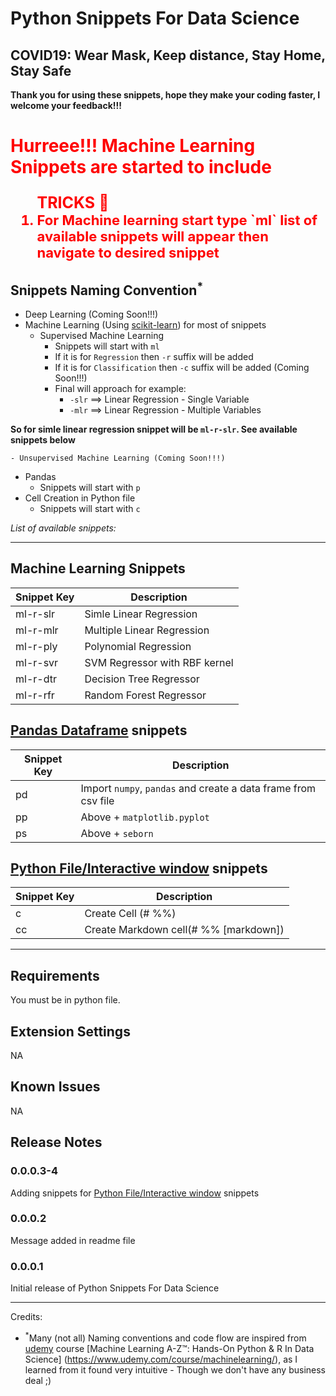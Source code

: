 # Python Snippets For Data Science

## COVID19: Wear Mask, Keep distance, Stay Home, Stay Safe

**Thank you for using these snippets, hope they make your coding faster, I welcome your feedback!!!**


<h1 style="color:red; font-weight:bold;">Hurreee!!! Machine Learning Snippets are started to include</h1>



<ol style="color:red; font-weight:bold;font-size:25px;">TRICKS &#x1F514;
<li style="color:red; font-weight:bold;font-size:22px;">For Machine learning start type `ml` list of available snippets will appear then navigate to desired snippet</li>
</ol>

## Snippets Naming Convention<sup>*<sup>

- Deep Learning (Coming Soon!!!)
- Machine Learning (Using [scikit-learn](https://scikit-learn.org/stable/)) for most of snippets
  - Supervised Machine Learning
    - Snippets will start with `ml`
    - If it is for `Regression` then `-r` suffix will be added
    - If it is for `Classification` then `-c` suffix will be added (Coming Soon!!!)
    - Final will approach for example:
      - `-slr` ==> Linear Regression - Single Variable
      - `-mlr` ==> Linear Regression - Multiple Variables

**So for simle linear regression snippet will be `ml-r-slr`. See available snippets below**

    - Unsupervised Machine Learning (Coming Soon!!!)

- Pandas
  - Snippets will start with `p`
- Cell Creation in Python file
  - Snippets will start with `c`

*List of available snippets:*

-----------------------------------------------------------------------------------------------------------

## Machine Learning Snippets

| Snippet Key | Description                   |
|-------------|-------------------------------|
| ml-r-slr    | Simle Linear Regression       |
| ml-r-mlr    | Multiple Linear Regression    |
| ml-r-ply    | Polynomial Regression         |
| ml-r-svr    | SVM Regressor with RBF kernel |
| ml-r-dtr    | Decision Tree Regressor       |
| ml-r-rfr    | Random Forest Regressor       |

## [Pandas Dataframe](https://pandas.pydata.org/pandas-docs/stable/index.html) snippets

| Snippet Key | Description                                                    |
|-------------|----------------------------------------------------------------|
| pd          | Import `numpy`, `pandas` and create a data frame from csv file |
| pp          | Above + `matplotlib.pyplot`                                    |
| ps          | Above + `seborn`                                               |

## [Python File/Interactive window](https://code.visualstudio.com/docs/python/jupyter-support-py) snippets

| Snippet Key | Description                           |
|-------------|---------------------------------------|
| c           | Create Cell (# %%)                    |
| cc          | Create Markdown cell(# %% [markdown]) |
-----------------------------------------------------------------------------------------------------------

## Requirements

You must be in python file.

## Extension Settings

NA

## Known Issues

NA

## Release Notes

### 0.0.0.3-4

Adding snippets for [Python File/Interactive window](https://code.visualstudio.com/docs/python/jupyter-support-py) snippets

### 0.0.0.2

Message added in readme file

### 0.0.0.1

Initial release of Python Snippets For Data Science

-----------------------------------------------------------------------------------------------------------
Credits:

- <sup>*</sup>Many (not all) Naming conventions and code flow are inspired from [udemy](https://www.udemy.com/) course [Machine Learning A-Z™: Hands-On Python & R In Data Science] (https://www.udemy.com/course/machinelearning/), as I learned from it found very intuitive  - Though we don't have any business deal ;)
